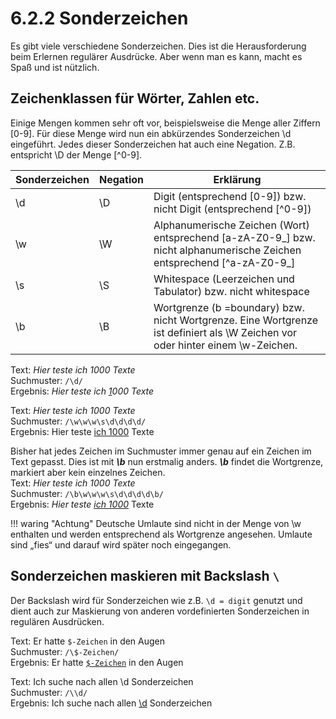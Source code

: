 # 6.2.2 Sonderzeichen

Es gibt viele verschiedene Sonderzeichen. Dies ist die Herausforderung beim Erlernen regulärer Ausdrücke. Aber wenn man es kann, macht es Spaß und ist nützlich.

## Zeichenklassen für Wörter, Zahlen etc.

Einige Mengen kommen sehr oft vor, beispielsweise die Menge aller Ziffern [0-9]. Für diese Menge wird nun ein abkürzendes Sonderzeichen \d eingeführt. Jedes dieser Sonderzeichen hat auch eine Negation. Z.B. entspricht \D der Menge [^0-9].

| Sonderzeichen | Negation | Erklärung |
|---|---|---|
| \d | \D | Digit (entsprechend [0-9]) bzw. nicht Digit (entsprechend [^0-9]) |
| \w | \W | Alphanumerische Zeichen (Wort) entsprechend [a-zA-Z0-9_] bzw. nicht alphanumerische Zeichen entsprechend [^a-zA-Z0-9_] |
| \s | \S | Whitespace (Leerzeichen und Tabulator) bzw. nicht whitespace |
| \b | \B | Wortgrenze (b =boundary) bzw. nicht Wortgrenze. Eine Wortgrenze ist definiert als \W Zeichen vor oder hinter einem \w-Zeichen. |



Text: *Hier teste ich 1000 Texte*<br/>
Suchmuster: `/\d/`<br/>
Ergebnis: *Hier teste ich  <u>1</u>000 Texte*<br/>


Text: *Hier teste ich 1000 Texte*<br/>
Suchmuster: `/\w\w\w\s\d\d\d\d/`<br/>
Ergebnis:  Hier teste <u>ich 1000</u> Texte<br/>


Bisher hat jedes Zeichen im Suchmuster immer genau auf ein Zeichen im Text gepasst. Dies ist mit  ***\b*** nun erstmalig anders. ***\b*** findet die Wortgrenze, markiert aber kein einzelnes Zeichen.<br/>
Text: *Hier teste ich 1000 Texte*<br/>
Suchmuster: `/\b\w\w\w\s\d\d\d\d\b/`<br/>
Ergebnis: *Hier teste <u>ich 1000</u>* Texte<br/>


!!! waring "Achtung"
    Deutsche Umlaute sind nicht in der Menge von \w enthalten und werden entsprechend als Wortgrenze angesehen. Umlaute sind „fies“ und darauf wird später noch eingegangen.


## Sonderzeichen maskieren mit Backslash `\`

Der Backslash wird für Sonderzeichen wie z.B. `\d = digit` genutzt und dient auch zur Maskierung von anderen vordefinierten Sonderzeichen in regulären Ausdrücken.

Text:  Er hatte `$-Zeichen` in den Augen<br/>
Suchmuster:  `/\$-Zeichen/`<br/>
Ergebnis:  Er hatte <u>`$-Zeichen`</u> in den Augen<br/>

Text: Ich suche nach allen \d Sonderzeichen<br/>
Suchmuster:  `/\\d/`<br/>
Ergebnis: Ich suche nach allen <u>\d</u> Sonderzeichen<br/>

